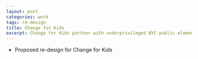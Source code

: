 ```yaml
---
layout: post
categories: work
tags: re-design
title: Change for Kids
excerpt: Change for Kids partner with underprivileged NYC public elementary schools to strengthen literacy, arts, and healthy living
---
```


* Proposed re-design for Change for Kids

<div class="screenshot">
  <div class="screenshot-chrome">
    <img class="cld-hidpi" data-src="http://res.cloudinary.com/gutierrezalex/image/upload/q_90/dpr_auto/v1487709574/cfk-screen_smzfct.jpg">
  </div>

  <div class="screenshot-chrome">
    <img class="cld-hidpi" data-src="http://res.cloudinary.com/gutierrezalex/image/upload/q_90/dpr_auto/v1487709574/cfk-screen2_okvzcr.jpg">
  </div>

  <div class="screenshot-chrome">
    <img class="cld-hidpi" data-src="http://res.cloudinary.com/gutierrezalex/image/upload/q_90/dpr_auto/v1487709573/cfk-screen3_tvrzdn.jpg">
  </div>
</div>
